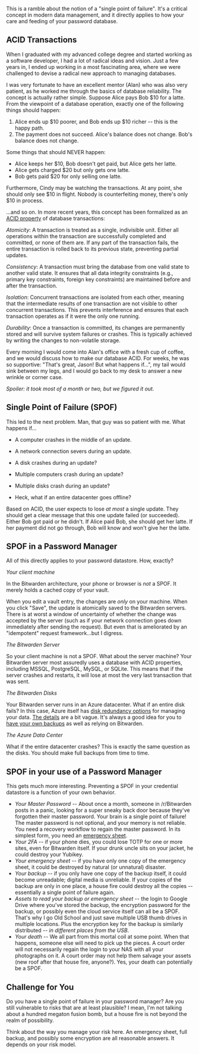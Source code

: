 
This is a ramble about the notion of a "single point of failure". It's a critical concept in modern
data management, and it directly applies to how your care and feeding of your password database.

## ACID Transactions

When I graduated with my advanced college degree and started working as a software developer, I had a lot of radical ideas and vision. Just a few years in, I ended up working in a most fascinating area, where we were challenged to devise a radical new approach to managing databases.

I was very fortunate to have an excellent mentor (Alan) who was also very patient, as he worked me through the basics of database reliability.
The concept is actually rather simple.  Suppose Alice pays Bob $10 for a latte. From the viewpoint of a database operation, exactly
one of the following things should happen:

1. Alice ends up $10 poorer, and Bob ends up $10 richer -- this is the happy path.
2. The payment does not succeed. Alice's balance does not change. Bob's balance does not change.

Some things that should NEVER happen:

* Alice keeps her $10, Bob doesn't get paid, but Alice gets her latte.
* Alice gets charged $20 but only gets one latte.
* Bob gets paid $20 for only selling one latte.

Furthermore, Cindy may be watching the transactions. At any point, she should only see $10 in flight. Nobody
is counterfeiting money, there's only $10 in process.

...and so on. In more recent years, this concept has been formalized as an [ACID property](https://en.wikipedia.org/wiki/ACID)
of database transactions:

_Atomicity_: A transaction is treated as a single, indivisible unit. Either all operations within the transaction are successfully completed and committed, or none of them are. If any part of the transaction fails, the entire transaction is rolled back to its previous state, preventing partial updates.

_Consistency_: A transaction must bring the database from one valid state to another valid state. It ensures that all data integrity constraints (e.g., primary key constraints, foreign key constraints) are maintained before and after the transaction.

_Isolation_: Concurrent transactions are isolated from each other, meaning that the intermediate results of one transaction are not visible to other concurrent transactions. This prevents interference and ensures that each transaction operates as if it were the only one running.

_Durability_: Once a transaction is committed, its changes are permanently stored and will survive system failures or crashes. This is typically achieved by writing the changes to non-volatile storage.

Every morning I would come into Alan's office with a fresh cup of coffee, and we would discuss how to make our database
ACID. For weeks, he was so supportive: "That's great, Jason! But what happens if...", my tail would sink between my legs,
and I would go back to my desk to answer a new wrinkle or corner case.

_Spoiler: it took most of a month or two, but we figured it out._

## Single Point of Failure (SPOF)

This led to the next problem. Man, that guy was so patient with me. What happens if...

* A computer crashes in the middle of an update.
* A network connection severs during an update.
* A disk crashes during an update?

* Multiple computers crash during an update?
* Multiple disks crash during an update?
* Heck, what if an entire datacenter goes offline?

Based on ACID, the user expects to lose _at most_ a single update. They should get a clear message that this one update
failed (or succeeded). Either Bob got paid or he didn't.  If Alice paid Bob, she should get her latte. If her payment
did not go through, Bob will know and won't give her the latte.

## SPOF in a Password Manager

All of this directly applies to your password datastore. How, exactly?

_Your client machine_

In the Bitwarden architecture, your phone or browser is _not_ a SPOF. It merely holds a cached copy of your vault.

When you edit a vault entry, the changes are _only_ on your machine. When you click "Save", the update is atomically
saved to the Bitwarden servers. There is at worst a window of uncertainty of whether the change was accepted by the server
(such as if your network connection goes down immediately after sending the request).  But even that is ameliorated by
an "idempotent" request framework...but I digress.

_The Bitwarden Server_

So your client machine is not a SPOF. What about the server machine? Your Bitwarden server most assuredly uses a database
with ACID properties, including  MSSQL, PostgreSQL, MySQL, or SQLite. This means that if the server crashes and restarts,
it will lose at most the very last transaction that was sent.

_The Bitwarden Disks_

Your Bitwarden server runs in an Azure datacenter. What if an entire disk fails? In this case,
Azure itself has [disk redundancy options](https://learn.microsoft.com/en-us/azure/virtual-machines/disks-redundancy) for
managing your data. [The details](https://bitwarden.com/help/data-storage/) are a bit vague. It's always a good
idea for you to [have your own backups](https://github.com/djasonpenney/bitwarden_reddit/blob/main/backups.md)
as well as relying on Bitwarden.

_The Azure Data Center_

What if the entire datacenter crashes? This is exactly the same question as the disks. You should make full backups from time to time.

## SPOF in your use of a Password Manager

This gets much more interesting. Preventing a SPOF in your credential datastore is a function of your own behavior.

* _Your Master Password_ -- About once a month, someone in /r/Bitwarden posts in a panic, looking for a super
sneaky back door because they've forgotten their master password. Your brain is a single point of failure! The master password is not optional, and your
memory is not reliable. You need a recovery workflow to regain the master password. In its simplest form,
you need an [emergency sheet](https://github.com/djasonpenney/bitwarden_reddit/blob/main/emergency_kit.md).
* _Your 2FA_ -- if your phone dies, you could lose TOTP for one or more sites, even for Bitwarden itself. If your
drunk uncle sits on your jacket, he could destroy your Yubikey.
* _Your emergency sheet_ -- if you have only one copy of the emergency sheet, it could be destroyed by natural (or unnatural)
disaster.
* _Your backup_ -- if you only have one copy of the backup itself, it could become unreadable; digital media is unreliable.
If your copies of the backup are only in one place, a house fire could destroy all the copies -- essentially a single point
of failure again.
* _Assets to read your backup or emergency sheet_ -- the login to Google Drive where you've stored the backup, the
encryption password for the backup, or possibly even the cloud service itself can all be a SPOF. That's why I
go Old School and just save multiple USB thumb drives in multiple locations. Plus the encryption key for the
backup is similarly distributed -- _in different places from the USB_.
* _Your death_ -- We all part from this mortal coil at some point. When that happens, someone else will need to
pick up the pieces. A court order will not necessarily regain the login to your NAS with all your photographs on it.
A court order may not help them salvage your assets (new roof after that house fire, anyone?). Yes, your death can
potentially be a SPOF.

## Challenge for You

Do you have a single point of failure in your password manager? Are you still vulnerable to risks that are at
least plausible? I mean, I'm not talking about a hundred megaton fusion bomb, but a house fire is not
beyond the realm of possibility.

Think about the way you manage your risk here. An emergency sheet, full backup, and possibly some encryption are
all reasonable answers. It depends on your risk model.
